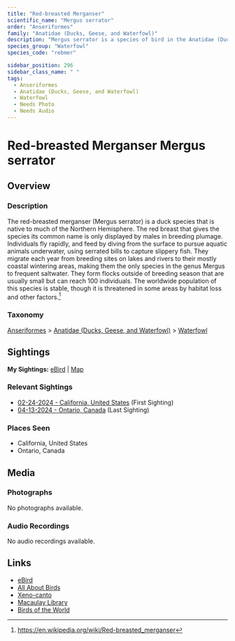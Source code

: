 ```yaml
---
title: "Red-breasted Merganser"
scientific_name: "Mergus serrator"
order: "Anseriformes"
family: "Anatidae (Ducks, Geese, and Waterfowl)"
description: "Mergus serrator is a species of bird in the Anatidae (Ducks, Geese, and Waterfowl) family. It has been observed 7 times."
species_group: "Waterfowl"
species_code: "rebmer"

sidebar_position: 296
sidebar_class_name: " "
tags: 
  - Anseriformes
  - Anatidae (Ducks, Geese, and Waterfowl)
  - Waterfowl
  - Needs Photo
  - Needs Audio
---
```


# Red-breasted Merganser <span className='sci_name'>Mergus serrator</span>

## Overview

### Description
The red-breasted merganser (Mergus serrator) is a duck species that is native to much of the Northern Hemisphere. The red breast that gives the species its common name is only displayed by males in breeding plumage. Individuals fly rapidly, and feed by diving from the surface to pursue aquatic animals underwater, using serrated bills to capture slippery fish. They migrate each year from breeding sites on lakes and rivers to their mostly coastal wintering areas, making them the only species in the genus Mergus to frequent saltwater. They form flocks outside of breeding season that are usually small but can reach 100 individuals. The worldwide population of this species is stable, though it is threatened in some areas by habitat loss and other factors.[^1]

[^1]: https://en.wikipedia.org/wiki/Red-breasted_merganser

### Taxonomy
[Anseriformes](/tags/anseriformes) > [Anatidae (Ducks, Geese, and Waterfowl)](/tags/anatidae-ducks-geese-and-waterfowl) > [Waterfowl](/tags/waterfowl)


## Sightings

**My Sightings:** [eBird](https://ebird.org/lifelist?r=world&time=life&spp=rebmer) | [Map](/map?species_code=rebmer)

### Relevant Sightings

* [02-24-2024 - California, United States](https://ebird.org/checklist/S162799737) (First Sighting)
* [04-13-2024 - Ontario, Canada](https://ebird.org/checklist/S168448531) (Last Sighting)

### Places Seen

* California, United States
* Ontario, Canada



## Media
### Photographs
No photographs available.

### Audio Recordings
No audio recordings available.

## Links
* [eBird](https://ebird.org/species/rebmer) 
* [All About Birds](https://www.allaboutbirds.org/guide/rebmer) 
* [Xeno-canto](https://www.xeno-canto.org/species/mergus-serrator) 
* [Macaulay Library](https://search.macaulaylibrary.org/catalog?taxonCode=rebmer&sort=rating_rank_desc)
* [Birds of the World](https://birdsoftheworld.org/bow/species/rebmer)
